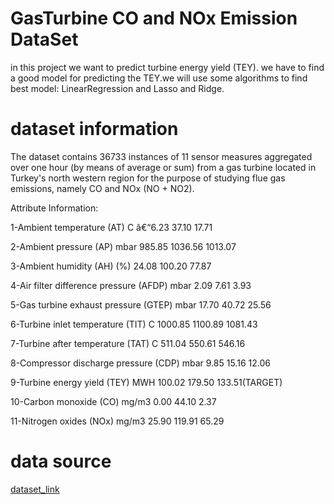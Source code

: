 # GasTurbine CO and NOx Emission DataSet
in this project we want to predict turbine energy yield (TEY). we have to find a good model for predicting the TEY.we will use some  algorithms to find best model: LinearRegression and Lasso and Ridge.

# dataset information
The dataset contains 36733 instances of 11 sensor measures aggregated over one hour (by means of average or sum) from a gas turbine located in Turkey's north western region for the purpose of studying flue gas emissions, namely CO and NOx (NO + NO2). 

Attribute Information:

1-Ambient temperature (AT) C â€“6.23 37.10 17.71

2-Ambient pressure (AP) mbar 985.85 1036.56 1013.07

3-Ambient humidity (AH) (%) 24.08 100.20 77.87

4-Air filter difference pressure (AFDP) mbar 2.09 7.61 3.93

5-Gas turbine exhaust pressure (GTEP) mbar 17.70 40.72 25.56

6-Turbine inlet temperature (TIT) C 1000.85 1100.89 1081.43

7-Turbine after temperature (TAT) C 511.04 550.61 546.16

8-Compressor discharge pressure (CDP) mbar 9.85 15.16 12.06

9-Turbine energy yield (TEY) MWH 100.02 179.50 133.51(TARGET)

10-Carbon monoxide (CO) mg/m3 0.00 44.10 2.37

11-Nitrogen oxides (NOx) mg/m3 25.90 119.91 65.29

# data source
[dataset_link](https://archive.ics.uci.edu/dataset/551/gas+turbine+co+and+nox+emission+data+set)
